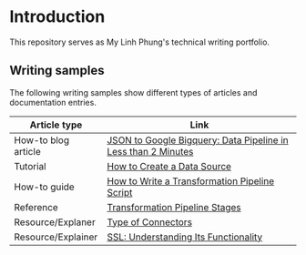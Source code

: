 # Introduction

This repository serves as My Linh Phung's technical writing portfolio.

## Writing samples

The following writing samples show different types of articles and documentation entries.

| Article type | Link |
|---|---|
| How-to blog article | [JSON to Google Bigquery: Data Pipeline in Less than 2 Minutes](blog-json-to-gbq.md)|
| Tutorial | [How to Create a Data Source](tutorial-data-source.md) |
| How-to guide | [How to Write a Transformation Pipeline Script](how-to-transformation-pipeline.md)|
| Reference |[Transformation Pipeline Stages](reference.md) |
| Resource/Explaner | [Type of Connectors](resource-connector-types.md)|
|Resource/Explainer| [SSL: Understanding Its Functionality](resource-ssl.md)|
